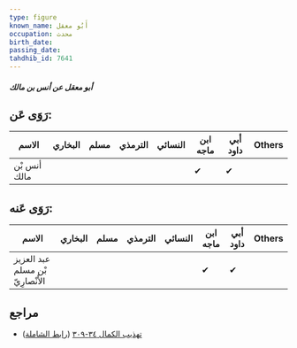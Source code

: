 ```yaml
---
type: figure
known_name: أَبُو معقل
occupation: محدث
birth_date:
passing_date:
tahdhib_id: 7641
---
```

##### أبو معقل عن أنس بن مالك

## رَوَى عَن:
| الاسم        | البخاري | مسلم | الترمذي | النسائي | ابن ماجه | أبي داود | Others |
| ------------ | ------- | ---- | ------- | ------- | -------- | -------- | ------ |
| أنس بْن مالك |         |      |         |         | ✔        | ✔        |        |
## رَوَى عَنه:
| الاسم                            | البخاري | مسلم | الترمذي | النسائي | ابن ماجه | أبي داود | Others |
| -------------------------------- | ------- | ---- | ------- | ------- | -------- | -------- | ------ |
| عبد العزيز بْن مسلم الأَنْصارِيّ |         |      |         |         | ✔        | ✔        |        |
## مراجع
- [تهذيب الكمال ٣٤-٣٠٩](obsidian://open?vault=Tahdhib-al-Kamal&file=Figures/٧٦٤١-أبو%20معقل%20عن%20أنس%20بن%20مالك) ([رابط الشاملة](https://shamela.ws/book/3722/18426))